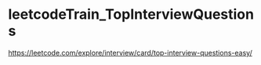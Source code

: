 # leetcodeTrain_TopInterviewQuestions
https://leetcode.com/explore/interview/card/top-interview-questions-easy/
